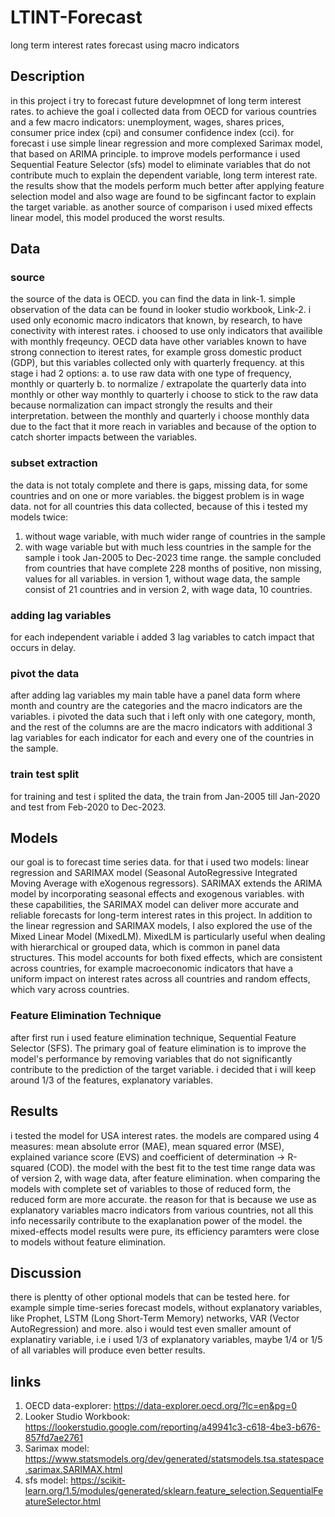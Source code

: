 # LTINT-Forecast
long term interest rates forecast using macro indicators

## Description
in this project i try to forecast future developmnet of long term interest rates. to achieve the goal i collected data from OECD for various countries and a few macro indicators: unemployment, wages, shares prices, consumer price index (cpi) and consumer confidence index (cci). for forecast i use simple linear regression and more complexed Sarimax model, that based on ARIMA principle. to improve models performance i used Sequential Feature Selector (sfs) model to eliminate variables that do not contribute much to explain the dependent variable, long term interest rate. the results show that the models perform much better after applying feature selection model and also wage are found to be sigfincant factor to explain the target variable. as another source of comparison i used mixed effects linear model, this model produced the worst results.  

## Data
### source
the source of the data is OECD. you can find the data in link-1. simple observation of the data can be found in looker studio workbook, Link-2. i used only economic macro indicators that known, by research, to have conectivity with interest rates. i choosed to use only indicators that availible with monthly freqeuncy. OECD data have other variables known to have strong connection to iterest rates, for example gross domestic product (GDP), but this variables collected only with quarterly frequency. at this stage i had 2 options:
a. to use raw data with one type of frequency, monthly or quarterly
b. to normalize / extrapolate the quarterly data into monthly or other way monthly to quarterly
i choose to stick to the raw data because normalization can impact strongly the results and their interpretation. between the monthly and quarterly i choose monthly data due to the fact that it more reach in variables and because of the option to catch shorter impacts between the variables.

### subset extraction
the data is not totaly complete and there is gaps, missing data, for some countries and on one or more variables. the biggest problem is in wage data. not for all countries this data collected, because of this i tested my models twice:
1. without wage variable, with much wider range of countries in the sample
2. with wage variable but with much less countries in the sample
for the sample i took Jan-2005 to Dec-2023 time range. the sample concluded from countries that have complete 228 months of positive, non missing, values for all variables. in version 1, without wage data, the sample consist of 21 countries and in version 2, with wage data, 10 countries.

### adding lag variables
for each independent variable i added 3 lag variables to catch impact that occurs in delay.

### pivot the data
after adding lag variables my main table have a panel data form where month and country are the categories and the macro indicators are the variables. i pivoted the data such that i left only with one category, month, and the rest of the columns are are the macro indicators with additional 3 lag variables for each indicator for each and every one of the countries in the sample.

### train test split
for training and test i splited the data, the train from Jan-2005 till Jan-2020 and test from Feb-2020 to Dec-2023. 

## Models
our goal is to forecast time series data. for that i used two models: linear regression and SARIMAX model (Seasonal AutoRegressive Integrated Moving Average with eXogenous regressors). SARIMAX extends the ARIMA model by incorporating seasonal effects and exogenous variables. with these capabilities, the SARIMAX model can deliver more accurate and reliable forecasts for long-term interest rates in this project.
In addition to the linear regression and SARIMAX models, I also explored the use of the Mixed Linear Model (MixedLM). MixedLM is particularly useful when dealing with hierarchical or grouped data, which is common in panel data structures. This model accounts for both fixed effects, which are consistent across countries, for example macroeconomic indicators that have a uniform impact on interest rates across all countries and random effects, which vary across countries.

### Feature Elimination Technique

after first run i used feature elimination technique, Sequential Feature Selector (SFS). The primary goal of feature elimination is to improve the model's performance by removing variables that do not significantly contribute to the prediction of the target variable. i decided that i will keep around 1/3 of the features, explanatory variables.

## Results
i tested the model for USA interest rates. the models are compared using 4 measures: mean absolute error (MAE), mean squared error (MSE), explained variance score (EVS) and coefficient of determination -> R-squared (COD). the model with the best fit to the test time range data was of version 2, with wage data, after feature elimination.
when comparing the models with complete set of variables to those of reduced form, the reduced form are more accurate. the reason for that is because we use as explanatory variables macro indicators from various countries, not all this info necessarily contribute to the exaplanation power of the model. the mixed-effects model results were pure, its efficiency paramters were close to models without feature elimination.

## Discussion
there is plentty of other optional models that can be tested here. for example simple time-series forecast models, without explanatory variables, like Prophet, LSTM (Long Short-Term Memory) networks, VAR (Vector AutoRegression) and more. also i would test even smaller amount of explanatiry variable, i.e i used 1/3 of explanatory variables, maybe 1/4 or 1/5 of all variables will produce even better results.

## links
1. OECD data-explorer: https://data-explorer.oecd.org/?lc=en&pg=0
2. Looker Studio Workbook: https://lookerstudio.google.com/reporting/a49941c3-c618-4be3-b676-857fd7ae2761
2. Sarimax model: https://www.statsmodels.org/dev/generated/statsmodels.tsa.statespace.sarimax.SARIMAX.html
3. sfs model: https://scikit-learn.org/1.5/modules/generated/sklearn.feature_selection.SequentialFeatureSelector.html